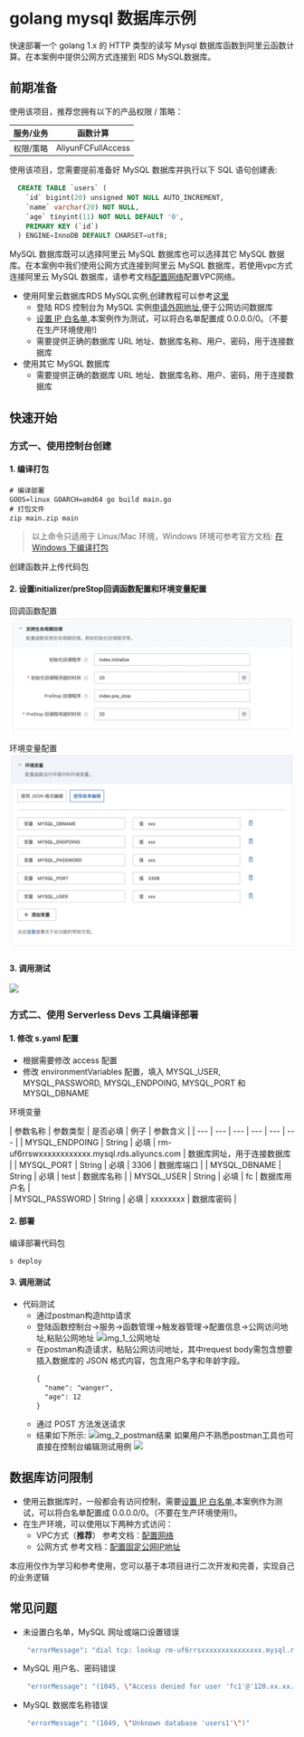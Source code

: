 # golang mysql 数据库示例
快速部署一个 golang 1.x 的 HTTP 类型的读写 Mysql 数据库函数到阿里云函数计算。在本案例中提供公网方式连接到 RDS MySQL数据库。

## 前期准备
使用该项目，推荐您拥有以下的产品权限 / 策略：

| 服务/业务 | 函数计算 |     
| --- |  --- |   
| 权限/策略 | AliyunFCFullAccess |

使用该项目，您需要提前准备好 MySQL 数据库并执行以下 SQL 语句创建表:
  ```sql
    CREATE TABLE `users` (
      `id` bigint(20) unsigned NOT NULL AUTO_INCREMENT,
      `name` varchar(20) NOT NULL,
      `age` tinyint(11) NOT NULL DEFAULT '0',
      PRIMARY KEY (`id`)
    ) ENGINE=InnoDB DEFAULT CHARSET=utf8;
  ```
 MySQL 数据库既可以选择阿里云 MySQL 数据库也可以选择其它 MySQL 数据库。在本案例中我们使用公网方式连接到阿里云 MySQL 数据库，若使用vpc方式连接阿里云 MySQL 数据库，请参考文档[配置网络](https://help.aliyun.com/document_detail/72959.html)配置VPC网络。
- 使用阿里云数据库RDS MySQL实例,创建教程可以参考[这里](https://help.aliyun.com/document_detail/26117.htm?spm=a2c4g.11186623.0.0.12a47634PzmWPx)
  - 登陆 RDS 控制台为 MySQL 实例[申请外网地址](https://help.aliyun.com/document_detail/26128.html),便于公网访问数据库
  - [设置 IP 白名单](https://help.aliyun.com/document_detail/96118.html),本案例作为测试，可以将白名单配置成 0.0.0.0/0。（不要在生产环境使用!)
  - 需要提供正确的数据库 URL 地址、数据库名称、用户、密码，用于连接数据库
- 使用其它 MySQL 数据库
  - 需要提供正确的数据库 URL 地址、数据库名称、用户、密码，用于连接数据库

## 快速开始

### 方式一、使用控制台创建

#### 1. 编译打包

```shell
# 编译部署
GOOS=linux GOARCH=amd64 go build main.go
# 打包文件
zip main.zip main
```

> 以上命令只适用于 Linux/Mac 环境，Windows 环境可参考官方文档: [在 Windows 下编译打包](https://help.aliyun.com/document_detail/418490.html#section-qfg-n9c-m9v)

创建函数并上传代码包

#### 2. 设置initializer/preStop回调函数配置和环境变量配置

回调函数配置
![img_1.png](assets/20220331110743.jpg)

环境变量配置
![img_2.png](assets/20220331111048.jpg)

#### 3. 调用测试

![](https://img.alicdn.com/imgextra/i4/O1CN01L3Oo541LGcZAoE5dq_!!6000000001272-2-tps-3010-1826.png)

### 方式二、使用 Serverless Devs 工具编译部署

#### 1. 修改 s.yaml 配置
- 根据需要修改 access 配置
- 修改 environmentVariables 配置，填入 MYSQL_USER, MYSQL_PASSWORD, MYSQL_ENDPOING, MYSQL_PORT 和 MYSQL_DBNAME

环境变量

| 参数名称 | 参数类型 | 是否必填 | 例子 |   参数含义 | 
| --- |  --- |  --- | --- | --- | --- | 
| MYSQL_ENDPOING | String | 必填 | rm-uf6rrswxxxxxxxxxxxx.mysql.rds.aliyuncs.com |   数据库网址，用于连接数据库 |
| MYSQL_PORT | String | 必填 | 3306 |   数据库端口 | 
| MYSQL_DBNAME | String | 必填 | test |   数据库名称 | 
| MYSQL_USER | String | 必填 | fc |   数据库用户名 |  
| MYSQL_PASSWORD | String | 必填 | xxxxxxxx |   数据库密码 |  

#### 2. 部署

编译部署代码包
```shell
s deploy
```

#### 3. 调用测试

- 代码测试
  - 通过postman构造http请求
  - 登陆函数控制台->服务->函数管理->触发器管理->配置信息->公网访问地址,粘贴公网地址
    ![img_1_公网地址](https://img.alicdn.com/imgextra/i3/O1CN01jD0eTR29hquBAB57V_!!6000000008100-2-tps-2976-820.png)
  - 在postman构造请求，粘贴公网访问地址，其中request body需包含想要插入数据库的 JSON 格式内容，包含用户名字和年龄字段。
    ```
    {
      "name": "wanger",
      "age": 12
    }
    ```
  - 通过 POST 方法发送请求
  - 结果如下所示:
    ![img_2_postman结果](https://img.alicdn.com/imgextra/i4/O1CN01YOKX8J1zv07UNH5do_!!6000000006775-2-tps-2720-686.png)
如果用户不熟悉postman工具也可直接在控制台编辑测试用例
  ![](https://img.alicdn.com/imgextra/i3/O1CN01e51uOo23yRYdEXWGw_!!6000000007324-2-tps-3434-1356.png)
## 数据库访问限制
  - 使用云数据库时，一般都会有访问控制，需要[设置 IP 白名单](https://help.aliyun.com/document_detail/96118.html),本案例作为测试，可以将白名单配置成 0.0.0.0/0。（不要在生产环境使用!)。
  - 在生产环境，可以使用以下两种方式访问：
    - VPC方式（**推荐**） 
    参考文档：[配置网络](https://help.aliyun.com/document_detail/72959.html)
    - 公网方式
    参考文档：[配置固定公网IP地址](https://help.aliyun.com/document_detail/410740.html)

本应用仅作为学习和参考使用，您可以基于本项目进行二次开发和完善，实现自己的业务逻辑

## 常见问题
- 未设置白名单，MySQL 网址或端口设置错误
    ```bash
     "errorMessage": "dial tcp: lookup rm-uf6rrsxxxxxxxxxxxxxxx.mysql.rds.aliyuncs.com on 21.0.xx.xx:53: no such host",
    ```
- MySQL 用户名、密码错误
    ```bash
     "errorMessage": "(1045, \"Access denied for user 'fc1'@'120.xx.xx.xx' (using password: YES)\")"
    ```
- MySQL 数据库名称错误
    ```bash
     "errorMessage": "(1049, \"Unknown database 'users1'\")"
    ```      